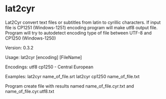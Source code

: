 lat2cyr
=======

Lat2Cyr convert text files or subtitles from latin to cyrillic characters.
If input file is CP1251 (Windows-1251) encoding program will make utf8
output file.
Program will try to autodetect encoding type of file
between UTF-8 and CP1250 (Windows-1250)

Version: 0.3.2

Usage:
    lat2cyr [encoding] [FileName]

Encodings:
    utf8
    cp1250 - Central European

Examples:
    lat2cyr name_of_file.srt
    lat2cyr cp1250 name_of_file.txt

Program create file with results named name_of_file.cyr.txt and name_of_file.cyr.utf8.txt
